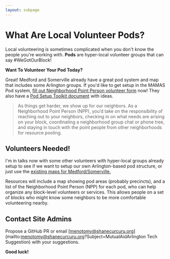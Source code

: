 ```yaml
---
layout: subpage
---
```


# What Are Local Volunteer Pods?

Local volunteering is sometimes complicated when you don't know the people you're working with.  **Pods** are hyper-local volunteer groups that can say #WeGotOurBlock! 

**Want To Volunteer Your Pod Today?**

Great!  Medford and Somerville already have a great pod system and map that includes some Arlington groups.  If you'd like to get setup in the MAMAS Pod system, [fill out Neighborhood Point Person volunteer form](https://www.google.com/url?q=https://docs.google.com/forms/d/e/1FAIpQLSdsdGeYXv0cH3TxrMQSBp9A0h9dghnVzl_FajnZdVVAUF2WVg/viewform?usp%3Dsf_link&sa=D&ust=1584156198286000) now!  They also have a [Pod Setup Toolkit document](https://www.google.com/url?q=https://docs.google.com/document/d/1j8ADhLEuKNDZ1a_opmzudywJPKMXcNKu01V1xY2MiIA/edit&sa=D&ust=1584156198286000) with ideas.

> As things get harder, we show up for our neighbors. As a Neighborhood Point Person (NPP), you’d take on the responsibility of reaching out to your neighbors, checking in on what needs are arising on your block, coordinating a neighborhood group chat or phone tree, and staying in touch with the point people from other neighborhoods for resource pooling.

## Volunteers Needed!

I'm in talks now with some other volunteers with hyper-local groups already setup to see if we want to setup our own Arlington-based pod structure, or just use the [existing maps for Medford/Somerville.](https://mutualaidmamas.com/)

Resources will include a map showing pod areas (probably precincts), and a list of the Neighborhood Point Person (NPP) for each pod, who can help organize any block-level volunteers or services.  This allows people on a set of blocks who might know some neighbors to be more comfortable volunteering nearby.

## Contact Site Admins 

Propose a GitHub PR or email [menotomy@shanecurcuru.org](mailto:menotomy@shanecurcuru.org?Subject=MutualAidArlington Tech Suggestion) with your suggestions.

**Good luck!**